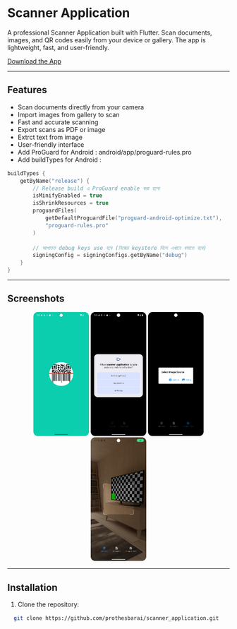 # Scanner Application

A professional Scanner Application built with Flutter. Scan documents, images, and QR codes easily from your device or gallery. The app is lightweight, fast, and user-friendly.

[Download the App](https://github.com/prothesbarai/scanner_application/tree/main/assets/apk_file)

---

## Features

- Scan documents directly from your camera
- Import images from gallery to scan
- Fast and accurate scanning
- Export scans as PDF or image
- Extrct text from image
- User-friendly interface
- Add ProGuard for Android : android/app/proguard-rules.pro
- Add buildTypes for Android :
```kotlin
buildTypes {
    getByName("release") {
        // Release build এ ProGuard enable করা হলো
        isMinifyEnabled = true
        isShrinkResources = true
        proguardFiles(
            getDefaultProguardFile("proguard-android-optimize.txt"),
            "proguard-rules.pro"
        )

        // আপাতত debug keys use হবে (নিজের keystore দিলে এখানে বসাতে হবে)
        signingConfig = signingConfigs.getByName("debug")
    }
}
```

---

## Screenshots

<p align="center">
  <img src="./assets/images/img1.png" width="25%" />
  <img src="./assets/images/img2.png" width="25%" />
  <img src="./assets/images/img3.png" width="25%" />
  <img src="./assets/images/img4.png" width="25%" />
</p>

---

## Installation

1. Clone the repository:
```bash
  git clone https://github.com/prothesbarai/scanner_application.git
```
